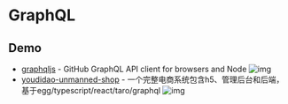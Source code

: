 # GraphQL

## Demo

- [graphqljs](https://github.com/octokit/graphql.js/) - GitHub GraphQL API client for browsers and Node ![img](https://img.shields.io/github/stars/octokit/graphql.js/)
- [youdidao-unmanned-shop](https://github.com/lay-zhou/youdidao-unmanned-shop) - 一个完整电商系统包含h5、管理后台和后端，基于egg/typescript/react/taro/graphql ![img](https://img.shields.io/github/stars/lay-zhou/youdidao-unmanned-shop)
